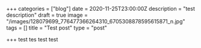 +++
categories = ["blog"]
date = 2020-11-25T23:00:00Z
description = "test description"
draft = true
image = "/images/128079699_776477366264310_6705308878595615871_n.jpg"
tags = []
title = "Test post"
type = "post"

+++
test tes test test